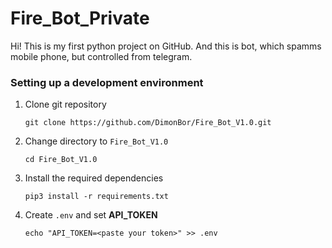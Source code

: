 
# Fire_Bot_Private

Hi! This is my first python project on GitHub. And this is bot, which spamms mobile phone, but controlled from telegram.

### Setting up a development environment

1.  Clone git repository

    ```
    git clone https://github.com/DimonBor/Fire_Bot_V1.0.git
    ```

2.  Change directory to `Fire_Bot_V1.0`

    ```
    cd Fire_Bot_V1.0
    ```

3.  Install the required dependencies

    ```
    pip3 install -r requirements.txt
    ```

4.  Create `.env` and set **API_TOKEN**

    ```
    echo "API_TOKEN=<paste your token>" >> .env
    ```





